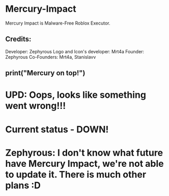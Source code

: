 # Mercury-Impact
Mercury Impact is Malware-Free Roblox Executor.

## Credits:
Developer: Zephyrous
Logo and Icon's developer: Mrt4a
Founder: Zephyrous
Co-Founders: Mrt4a, Stanislavv

## print("Mercury on top!")

# UPD: Oops, looks like something went wrong!!!
# Current status - DOWN!
# Zephyrous: I don't know what future have Mercury Impact, we're not able to update it. There is much other plans :D
